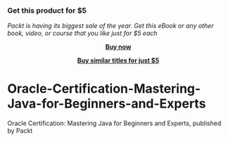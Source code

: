 
### Get this product for $5

<i>Packt is having its biggest sale of the year. Get this eBook or any other book, video, or course that you like just for $5 each</i>


<b><p align='center'>[Buy now](https://packt.link/9781838551124)</p></b>


<b><p align='center'>[Buy similar titles for just $5](https://subscription.packtpub.com/search)</p></b>


# Oracle-Certification-Mastering-Java-for-Beginners-and-Experts
Oracle Certification: Mastering Java for Beginners and Experts, published by Packt
